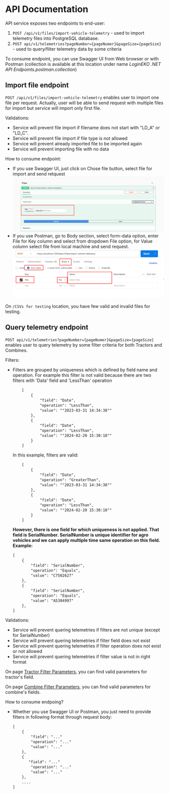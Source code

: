 # API Documentation

API service exposes two endpoints to end-user:

1. `POST /api/v1/files/import-vehicle-telemetry` - used to import telemetry files into PostgreSQL database.
2. `POST api/v1/telemetries?pageNumber={pageNumer}&pageSize={pageSize}` - used to query/filter telemetry data by some criteria

To consume endpoint, you can use Swagger UI from Web browser or with Postman (collection is available at this location under name _LoginEKO .NET API Endpoints.postman.collection_)

## Import file endpoint

`POST /api/v1/files/import-vehicle-telemetry` enables user to import one file per request. Actually, user will be able to send request with multiple files for import but service will import only first file.

Validations:

- Service will prevent file import if filename does not start with "LD_A" or "LD_C".
- Service will prevent file import if file type is not allowed
- Service will prevent already imported file to be imported again
- Service will prevent importing file with no data

How to consume endpoint:

- If you use Swagger UI, just click on Chose file button, select file for import and send retquest
  ![](/docs/resources/img/import-endpoint-swagger.png)
- If you use Postman, go to Body section, select form-data option, enter File for Key column and select from dropdown File option, for Value column select file from local machine and send request.
  ![](/docs/resources/img/import-endpoint-postman.png)

On `/CSVs for testing` location, you have few valid and invalid files for testing.

## Query telemetry endpoint

`POST api/v1/telemetries?pageNumber={pageNumer}&pageSize={pageSize}` enables user to query telemetry by some filter criteria for both Tractors and Combines.

Filters:

- Filters are grouped by uniqueness which is defined by field name and operation. For example this filter is not valid because there are two filters with 'Data' field and 'LessThan' operation

  ```
      [
          {
              "field": "Date",
              "operation": "LessThan",
              "value": ""2023-03-31 14:34:38""
          },
          {
              "field": "Date",
              "operation": "LessThan",
              "value": ""2024-02-20 15:30:18""
          }
      ]
  ```

  In this example, filters are valid:

  ```
      [
          {
              "field": "Date",
              "operation": "GreaterThan",
              "value": ""2023-03-31 14:34:38""
          },
          {
              "field": "Date",
              "operation": "LessThan",
              "value": ""2024-02-20 15:30:18""
          }
      ]
  ```

  **However, there is one field for which uniqueness is not applied. That field is SerialNumber. SerialNumber is unique identifier for agro vehicles and we can apply multiple time same operation on this field. Example:**

  ```
  [
      {
          "field": "SerialNumber",
          "operation": "Equals",
          "value": "C7502627"
      },
      {
          "field": "SerialNumber",
          "operation": "Equals",
          "value": "A5304997"
      },
  ]
  ```

Validations:

- Service will prevent quering telemetries if filters are not unique (except for SerialNumber)
- Service will prevent quering telemetries if filter field does not exist
- Service will prevent quering telemetries if filter operation does not exist or not allowed
- Service will prevent quering telemetries if filter value is not in right format

On page [Tractor Filter Parameters](./Tractor%20Filter%20Parameters.md), you can find valid parameters for tractor's field.

On page [Combine Filter Parameters](./Combine%20Filter%20Parameters.md), you can find valid parameters for combine's fields.

How to consume endpoing?

- Whether you use Swagger UI or Postman, you just need to provide filters in following format through request body:
  ```
  [
      {
          "field": "..."
          "operation": "..."
          "value": "..."
      },
      {
         "field": "..."
          "operation": "..."
          "value": "..."
      },
      ....
  ]
  ```
